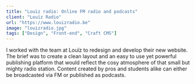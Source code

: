 ```yaml
---
title: "Louïz radio: Online FM radio and podcasts"
client: "Louïz Radio"
url: "https://www.louizradio.be"
image: "louizradio.jpg"
tags: ["Design", "Front-end", "Craft CMS"]
---
```


I worked with the team at Louïz to redesign and develop their new website. The brief was to create a clean layout and an easy to use yet powerful publishing platform that would reflect the cosy atmosphere of that small but mighty radio station. Content created by pros and students alike can either be broadcasted via FM or published as podcasts.
